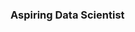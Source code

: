 ### Aspiring Data Scientist

<!--
**SummerprojectA/SummerprojectA** is a ✨ _special_ ✨ repository because its `README.md` (this file) appears on your GitHub profile.

Here are some ideas to get you started:

- 🔭 I’m currently working on projects related to image processing and pose detction
- 🌱 I’m currently learning through small projects along with learning react
- 👯 I’m looking to collaborate on with passionate research fellows working in field of machine learning 
- 🤔 I’m looking for help with ...
- 💬 Ask me about ...
- 📫 How to reach me: 211230004@nitdelhi.ac.in
- 😄 Pronouns: ...
- ⚡ Fun fact: ...
-->
